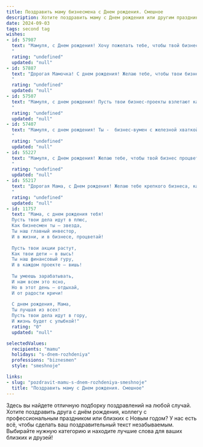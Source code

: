 ```yaml
---
title: Поздравить маму бизнесмена c Днем рождения. Смешное
description: Хотите поздравить маму c Днем рождения или другим праздником? Наш ИИ создаст незабываемое поздравление, а вы обязательно выделитесь среди других.  
date: 2024-09-03
tags: second tag
wishes:
- id: 57987
  text: "Мамуля, с Днем рождения! Хочу пожелать тебе, чтобы твой бизнес процветал, а прибыль росла как на дрожжах, но не заставляй меня носить галстук на твои юбилеи! 😉
  "
  rating: "undefined"
  updated: "null"
- id: 57887
  text: "Дорогая Мамочка! С днем рождения! Желаю тебе, чтобы твои бизнес-проекты взлетали выше, чем цены на нефть, а прибыль росла быстрее, чем курс доллара! Пусть все твои сделки будут выгодными, а конкуренты завидовали твоей деловой хватке. Но главное – оставайся той самой замечательной и любящей Мамой, ради которой все эти бизнес-затеи и начинались! 🥳
  "
  rating: "undefined"
  updated: "null"
- id: 57507
  text: "Мамуля, с днем рождения! Пусть твои бизнес-проекты взлетают как ракета, а твои конкуренты завидуют, как зажравшиеся котики! 😹🎉
  "
  rating: "undefined"
  updated: "null"
- id: 57407
  text: "Мамуля, с днем рождения! Ты -  бизнес-вумен с железной хваткой и не менее железными нервами! Желаю тебе всегда оставаться на вершине успеха, заключать только выгодные сделки и никогда не терять чувство юмора, даже если на рынке паника. 🎉🥂
  "
  rating: "undefined"
  updated: "null"
- id: 55227
  text: "Мамуля, с Днем рождения! Желаю тебе, чтобы твой бизнес процветал, как саженцы на весеннем солнце, а клиенты ломились к тебе в офис, как вороны к свежему хлебу! 😄
  "
  rating: "undefined"
  updated: "null"
- id: 55217
  text: "Дорогая Мама, с Днем рождения! Желаю тебе крепкого бизнеса, как твое здоровье,  и клиентов, которые  платят по-королевски! Пусть твой бизнес процветает, как твои дети, и приносит тебе столько радости, сколько ты нам приносишь! 😉
  "
  rating: "undefined"
  updated: "null"
- id: 11757
  text: "Мама, с днем рождения тебя!
  Пусть твои дела идут в плюс,
  Как бизнесмен ты – звезда,
  Ты наш главный инвестор,
  И в жизни, и в бизнесе, процветай!
  
  Пусть твои акции растут,
  Как твои дети – в высь!
  Ты наш финансовый гуру,
  И в каждом проекте – вишь!
  
  Ты умеешь зарабатывать,
  И нам всем это ясно,
  Но в этот день – отдыхай,
  И от радости кричи!
  
  С днем рождения, Мама,
  Ты лучшая из всех!
  Пусть твои дела идут в гору,
  И жизнь будет с улыбкой!"
  rating: "0"
  updated: "null"

selectedValues:
  recipients: "mamu"
  holidays: "s-dnem-rozhdeniya"
  professions: "biznesmen"
  style: "smeshnoje"

links:
- slug: "pozdravit-mamu-s-dnem-rozhdeniya-smeshnoje"
  title: "Поздравить маму c Днем рождения. Смешное"
---
```


Здесь вы найдете отличную подборку поздравлений на любой случай. 
Хотите поздравить друга с днём рождения, коллегу с профессиональным праздником или близких с Новым годом? У нас есть всё, чтобы сделать ваш поздравительный текст незабываемым. Выбирайте нужную категорию и находите лучшие слова для ваших близких и друзей!
